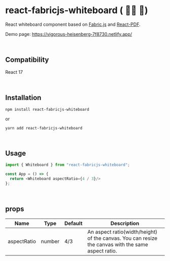 # react-fabricjs-whiteboard ( 👷‍♀️ 🔨)

React whiteboard component based on [Fabric.js](http://fabricjs.com/) and [React-PDF](https://github.com/wojtekmaj/react-pdf#readme).

Demo page: https://vigorous-heisenberg-7f8730.netlify.app/

<br/>

## Compatibility
React 17

<br/>

## Installation
```shell
npm install react-fabricjs-whiteboard
```

or

```shell
yarn add react-fabricjs-whiteboard
```

<br/>

## Usage
```javascript
import { Whiteboard } from "react-fabricjs-whiteboard";

const App = () => {
  return <Whiteboard aspectRatio={4 / 3}/>
};
```

<br/>

## props
| Name        | Type    |  Default 	|  Description 	|
|---	        |---  	  |---      	|---	          |
| aspectRatio |  number |   4/3	    |  An aspect ratio(width/height) of the canvas. You can resize the canvas with the same aspect ratio. |
